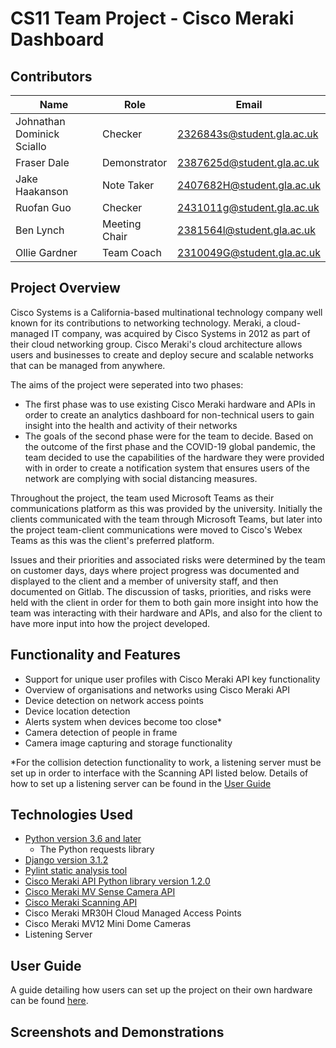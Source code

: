 # CS11 Team Project - Cisco Meraki Dashboard
## Contributors
| Name | Role | Email |
| ------ | ------ | ------ |
| Johnathan Dominick Sciallo | Checker | 2326843s@student.gla.ac.uk |
| Fraser Dale | Demonstrator | 2387625d@student.gla.ac.uk |
| Jake Haakanson | Note Taker | 2407682H@student.gla.ac.uk |
| Ruofan Guo | Checker | 2431011g@student.gla.ac.uk |
| Ben Lynch | Meeting Chair | 2381564l@student.gla.ac.uk |
| Ollie Gardner | Team Coach | 2310049G@student.gla.ac.uk |

## Project Overview
Cisco Systems is a California-based multinational technology company well known for its contributions to networking technology. Meraki, a cloud-managed IT company, was acquired by Cisco Systems in 2012 as part of their cloud networking group. Cisco Meraki's cloud architecture allows users and businesses to create and deploy secure and scalable networks that can be managed from anywhere.

The aims of the project were seperated into two phases:
- The first phase was to use existing Cisco Meraki hardware and APIs in order to create an analytics dashboard for non-technical users to gain insight into the health and activity of their networks
- The goals of the second phase were for the team to decide. Based on the outcome of the first phase and the COVID-19 global pandemic, the team decided to use the capabilities of the hardware they were provided with in order to create a notification system that ensures users of the network are complying with social distancing measures.

Throughout the project, the team used Microsoft Teams as their communications platform as this was provided by the university. Initially the clients communicated with the team through Microsoft Teams, but later into the project team-client communications were moved to Cisco's Webex Teams as this was the client's preferred platform.

Issues and their priorities and associated risks were determined by the team on customer days, days where project progress was documented and displayed to the client and a member of university staff, and then documented on Gitlab. The discussion of tasks, priorities, and risks were held with the client in order for them to both gain more insight into how the team was interacting with their hardware and APIs, and also for the client to have more input into how the project developed.

## Functionality and Features
- Support for unique user profiles with Cisco Meraki API key functionality
- Overview of organisations and networks using Cisco Meraki API
- Device detection on network access points
- Device location detection
- Alerts system when devices become too close*
- Camera detection of people in frame
- Camera image capturing and storage functionality

*For the collision detection functionality to work, a listening server must be set up in order to interface with the Scanning API listed below. Details of how to set up a listening server can be found in the [User Guide](UserGuide.md)

## Technologies Used
- [Python version 3.6 and later](https://www.python.org/)
    - The Python requests library
- [Django version 3.1.2](https://www.djangoproject.com/)
- [Pylint static analysis tool](https://www.pylint.org/)
- [Cisco Meraki API Python library version 1.2.0](https://developer.cisco.com/meraki/api-v1/#!python)
- [Cisco Meraki MV Sense Camera API](https://developer.cisco.com/meraki/mv-sense/)
- [Cisco Meraki Scanning API](https://documentation.meraki.com/MR/Monitoring_and_Reporting/Scanning_API)
- Cisco Meraki MR30H Cloud Managed Access Points
- Cisco Meraki MV12 Mini Dome Cameras
- Listening Server

## User Guide
A guide detailing how users can set up the project on their own hardware can be found [here](UserGuide.md).

## Screenshots and Demonstrations

